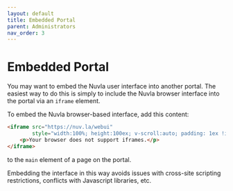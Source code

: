 ```yaml
---
layout: default
title: Embedded Portal
parent: Administrators
nav_order: 3
---
```


Embedded Portal
===============

You may want to embed the Nuvla user interface into another portal.
The easiest way to do this is simply to include the Nuvla browser
interface into the portal via an `iframe` element. 

To embed the Nuvla browser-based interface, add this content:

```html
<iframe src="https://nuv.la/webui"
        style="width:100%; height:100ex; v-scroll:auto; padding: 1ex !important; margin: 0 !important">
    <p>Your browser does not support iframes.</p>
</iframe>
```

to the `main` element of a page on the portal.

Embedding the interface in this way avoids issues with cross-site
scripting restrictions, conflicts with Javascript libraries, etc.
